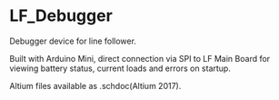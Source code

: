 # LF_Debugger
Debugger device for line follower.

Built with Arduino Mini, direct connection via SPI to LF Main Board for viewing battery status, current loads and errors on startup.

Altium files available as .schdoc(Altium 2017).

